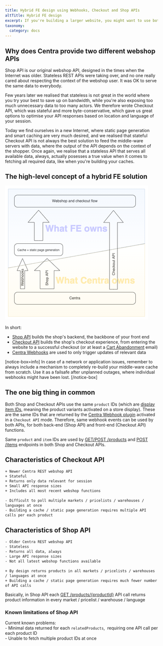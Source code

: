 ```yaml
---
title: Hybrid FE design using Webhooks, Checkout and Shop APIs
altTitle: Hybrid FE design
excerpt: If you're building a larger website, you might want to use both Checkout and Shop APIs to build all your FE functions
taxonomy:
  category: docs
---
```


## Why does Centra provide two different webshop APIs

Shop API is our original webshop API, designed in the times when the Internet was older. Stateless REST APIs were taking over, and no one really cared about respecting the context of the webshop user. It was OK to serve the same data to everybody.

Few years later we realised that stateless is not great in the world where you try your best to save up on bandwidth, while you're also exposing too much unnecessary data to too many actors. We therefore wrote Checkout API, which was stateful and more byte-conservative, which gave us great options to optimise your API responses based on location and language of your session.

Today we find ourselves in a new Internet, where static page generation and smart caching are very much desired, and we realised that stateful Checkout API is not always the best solution to feed the middle-ware servers with data, where the output of the API depends on the context of the shopper. Once again, we realise that a stateless API that serves all available data, always, actually posesses a true value when it comes to fetching all required data, like when you're building your caches.

## The high-level concept of a hybrid FE solution

![](fe-hybrid-design.png)

In short:  
* [Shop API](https://docs.centra.com/swagger-ui/?urls.primaryName=ShopAPI) builds the shop's backend, the backbone of your front end  
* [Checkout API](/fe-development/fe-elements) builds the shop's checkout experience, from entering the website to a successful checkout (or at least a [Cart Abandonment](/plugins/cartabandonment) email)  
* [Centra Webhooks](/plugins/centra-webhook) are used to only trigger updates of relevant data  

[notice-box=info]
In case of a network or application issues, remember to always include a mechanism to completely re-build your middle-ware cache from scratch. Use it as a failsafe after unplanned outages, where individual webhooks might have been lost.
[/notice-box]

## The one big thing in common

Both Shop and Checkout APIs use the same `product` IDs (which are [display item IDs](/fe-development/fe-elements#why-do-i-see-different-product-ids-in-the-centra-backend-and-in-checkout-api), meaning the product variants activated on a store display). These are the same IDs that are returned by the [Centra Webhook plugin](/plugins/centra-webhook) activated in a `Checkout API` mode. Therefore, same webhook events can be used by both APIs, for both back-end (Shop API) and front-end (Checkout API) functions.

Same `product` and `item` IDs are used by [GET/POST /products](https://docs.centra.com/swagger-ui/?api=CheckoutAPI#/5.%20product%20catalog/post_products) and [POST /items](https://docs.centra.com/swagger-ui/?api=CheckoutAPI#/2.%20selection%20handling%2C%20cart/post_items__item_) endpoints in both Shop and Checkout APIs.

## Characteristics of Checkout API

    + Newer Centra REST webshop API  
    + Stateful  
    + Returns only data relevant for session  
    + Small API response sizes  
    + Includes all most recent webshop functions  

    - Difficult to poll multiple markets / pricelists / warehouses / languages at once  
    - Building a cache / static page generation requires multiple API calls per each product  

## Characteristics of Shop API

    - Older Centra REST webshop API  
    - Stateless  
    - Returns all data, always  
    - Large API response sizes  
    - Not all latest webshop functions available  

    + By design returns products in all markets / pricelists / warehouses / languages at once  
    + Building a cache / static page generation requires much fewer number of API calls  

Basically, in Shop API each [GET /products/{productId}](https://docs.centra.com/swagger-ui/?urls.primaryName=ShopAPI#/default/get_products__product_) API call returns product information in every market / pricelist / warehouse / language  

### Known limitations of Shop API

Current known problems:  
    - Minimal data returned for each `relatedProducts`,  requiring one API call per each product ID  
    - Unable to fetch multiple product IDs at once
